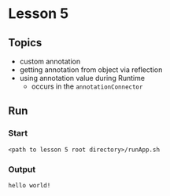 # Lesson 5

## Topics
- custom annotation
- getting annotation from object via reflection
- using annotation value during Runtime
    - occurs in the `annotationConnector`

## Run

### Start

```
<path to lesson 5 root directory>/runApp.sh
```

### Output

```
hello world!
```
